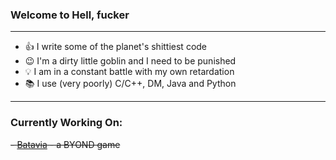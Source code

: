 ### Welcome to Hell, fucker
***
- 👍 I write some of the planet's shittiest code 
- 😉 I'm a dirty little goblin and I need to be punished 
- 💡 I am in a constant battle with my own retardation 
- 📚 I use (very poorly) C/C++, DM, Java and Python 
***
### Currently Working On:
~~- <a href="https://github.com/The-Brightest-Star/Batavia" target="_blank">Batavia</a> - a BYOND game~~
